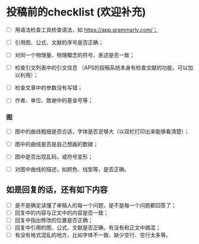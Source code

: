 # 投稿前的checklist (欢迎补充)

- [ ] 用语法检查工具检查语法，如 https://app.grammarly.com/；
- [ ] 引用图、公式、文献的序号是否正确；
- [ ] 对同一个物理量、物理概念的符号、表述是否一致；
- [ ] 检查引文列表中的引文信息 （APS的投稿系统本身有检查文献的功能，可以加以利用）；
- [ ] 检查文章中的参数没有写错；
- [ ] 作者、单位、致谢中的基金号等；



### 图

- [ ] 图中的曲线粗细是否合适，字体是否足够大（以双栏打印出来能够看清楚）；
- [ ] 图中的曲线是否是自己想画的数据；
- [ ] 图中是否出现乱码，或符号变形；
- [ ] 对图中曲线的描述，如颜色、线型等，是否正确。



## 如是回复的话，还有如下内容

- [ ]  是不是确定读懂了审稿人的每一个问题，是不是每一个问题都回答了；
- [ ]  回复中的内容与正文中的内容是否一致；
- [ ]  回复中指出修改的位置是否正确；
- [ ]  回复中引用的图、公式、文献是否正确，有没有和正文中搞混；
- [ ]  有没有格式混乱的地方，比如字体不一致、缺少空行、空行太多等。